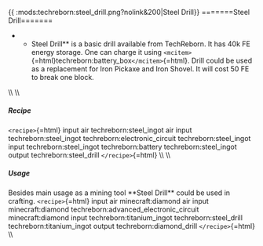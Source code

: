 {{ :mods:techreborn:steel_drill.png?nolink&200\|Steel Drill}}
=======Steel Drill=======

-   -   Steel Drill\*\* is a basic drill available from TechReborn. It
        has 40k FE energy storage. One can charge it using
        `<mcitem>`{=html}techreborn:battery_box`</mcitem>`{=html}. Drill
        could be used as a replacement for Iron Pickaxe and Iron Shovel.
        It will cost 50 FE to break one block.

\\\\ \\\\

##### Recipe

`<recipe>`{=html} input air techreborn:steel_ingot air input
techreborn:steel_ingot techreborn:electronic_circuit
techreborn:steel_ingot input techreborn:steel_ingot techreborn:battery
techreborn:steel_ingot output techreborn:steel_drill `</recipe>`{=html}
\\\\ \\\\

##### Usage

Besides main usage as a mining tool \*\*Steel Drill\*\* could be used in
crafting. `<recipe>`{=html} input air minecraft:diamond air input
minecraft:diamond techreborn:advanced_electronic_circuit
minecraft:diamond input techreborn:titanium_ingot techreborn:steel_drill
techreborn:titanium_ingot output techreborn:diamond_drill
`</recipe>`{=html} \\\\
